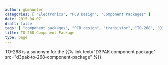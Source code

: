 ```yaml
---
author: gbmhunter
categories: [ "Electronics", "PCB Design", "Component Packages" ]
date: 2015-04-07
draft: false
tags: [ "component packages", "PCB design", "transistor", "TO-268", "D3PAK" ]
title: TO-268 Component Package
type: page
---
```


TO-268 is a synonym for the {{% link text="D3PAK component package" src="d3pak-to-268-component-package" %}}.
